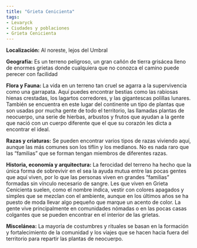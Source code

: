 ```yaml
---
title: "Grieta Cenicienta"
tags:
- Levaryck
- Ciudades y poblaciones
- Grieta Cenicienta
---
```


**Localización:** Al noreste, lejos del Umbral

**Geografía:** Es un terreno peligroso, un gran cañón de tierra grisácea lleno de enormes grietas donde cualquiera que no conozca el camino puede perecer con facilidad

**Flora y Fauna:** La vida en un terreno tan cruel se agarra a la supervivencia como una garrapata. Aquí puedes encontrar bestias como las rabiosas hienas crestadas, los lagartos corredores, y las gigantescas polillas lunares. También se encuentra en este lugar del continente un tipo de plantas que son usadas por mucha gente de todo el territorio, las llamadas plantas de neocuerpo, una serie de hierbas, arbustos y frutos que ayudan a la gente que nació con un cuerpo diferente que el que su corazón les dicta a encontrar el ideal.

**Razas y criaturas:** Se pueden encontrar varios tipos de razas viviendo aquí, aunque las más comunes son los tiflin y los medianos. No es nada raro que las “familias” que se forman tengan miembros de diferentes razas.

**Historia, economía y arquitectura:** La ferocidad del terreno ha hecho que la única forma de sobrevivir en el sea la ayuda mutua entre las pocas gentes que aquí viven, por lo que las personas viven en grandes “familias” formadas sin vínculo necesario de sangre. Les que viven en Grieta Cenicienta suelen, como el nombre indica, vestir con colores apagados y simples que se mezclan con el ambiente, aunque en los últimos años se ha puesto de moda llevar algo pequeño que marque un acento de color. La gente vive principalmente en comunidades nómadas o en las pocas casas colgantes que se pueden encontrar en el interior de las grietas.

**Miscelánea:** La mayoría de costumbres y rituales se basan en la formación y fortalecimiento de la comunidad y los viajes que se hacen hacia fuera del territorio para repartir las plantas de neocuerpo.
